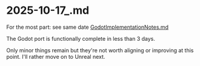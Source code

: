 ﻿# 2025-10-17_.md

For the most part: see same date [GodotImplementationNotes.md](2025-10-17_GodotImplementationNotes.md)

The Godot port is functionally complete in less than 3 days.

Only minor things remain but they're not worth aligning or improving at this point. I'll rather move on to Unreal next.
